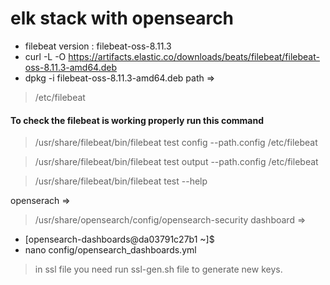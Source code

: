 # elk stack with opensearch


- filebeat version : filebeat-oss-8.11.3  
- curl -L -O https://artifacts.elastic.co/downloads/beats/filebeat/filebeat-oss-8.11.3-amd64.deb
- dpkg -i filebeat-oss-8.11.3-amd64.deb 
path =>
> /etc/filebeat  

#### To check the filebeat is working properly run this command 
> /usr/share/filebeat/bin/filebeat  test config --path.config /etc/filebeat

> /usr/share/filebeat/bin/filebeat  test output --path.config /etc/filebeat 

> /usr/share/filebeat/bin/filebeat  test --help




openserach => 
>/usr/share/opensearch/config/opensearch-security
dashboard => 
- [opensearch-dashboards@da03791c27b1 ~]$
- nano config/opensearch_dashboards.yml 




>in ssl file you need run ssl-gen.sh file to generate new keys.
